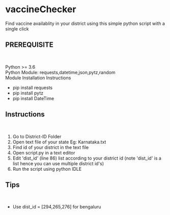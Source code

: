 # vaccineChecker
Find vaccine availablity in your district using this simple python script with a single click

<h2>PREREQUISITE</h2><br />

Python >= 3.6 <br />
Python Module: requests,datetime,json,pytz,random<br />
Module Installation Instructions<br />
<ul>
	<li>pip install requests</li>
	<li>pip install pytz</li>
	<li>pip install DateTime</li>
</ul>

<h2>Instructions</h2><br />
<ol>
	<li>Go to District-ID Folder</li>
	<li>Open text file of your state Eg: Karnataka.txt</li>
	<li>Find id of your district in the text file</li>
	<li>Open script.py in a text editor</li>
	<li>Edit 'dist_id' (line 86) list according to your district id (note 'dist_id' is a list hence you can use multiple district id's)</li>
	<li>Run the script using python IDLE</li>
</ol>


<h2>Tips</h2><br />
<ul>
	<li>Use dist_id = [294,265,276] for bengaluru</li>
</ul>


